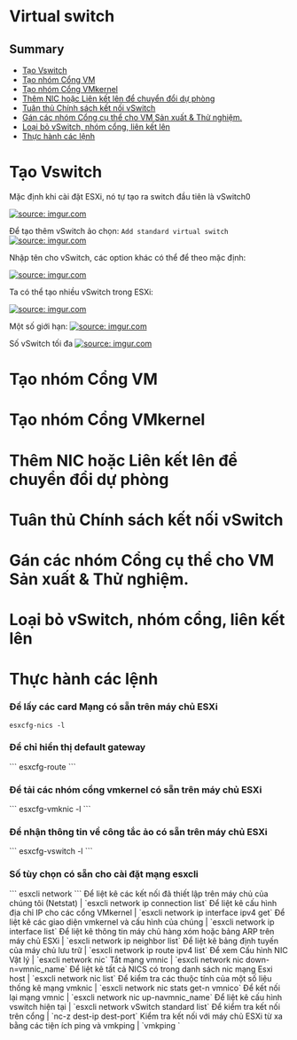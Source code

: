 <h1>Virtual switch </h1>


<h2>Summary</h2>

- [Tạo Vswitch](#tạo-vswitch)
- [Tạo nhóm Cổng VM](#tạo-nhóm-cổng-vm)
- [Tạo nhóm Cổng VMkernel](#tạo-nhóm-cổng-vmkernel)
- [Thêm NIC hoặc Liên kết lên để chuyển đổi dự phòng](#thêm-nic-hoặc-liên-kết-lên-để-chuyển-đổi-dự-phòng)
- [Tuân thủ Chính sách kết nối vSwitch](#tuân-thủ-chính-sách-kết-nối-vswitch)
- [Gán các nhóm Cổng cụ thể cho VM Sản xuất & Thử nghiệm.](#gán-các-nhóm-cổng-cụ-thể-cho-vm-sản-xuất--thử-nghiệm)
- [Loại bỏ vSwitch, nhóm cổng, liên kết lên](#loại-bỏ-vswitch-nhóm-cổng-liên-kết-lên)
- [Thực hành các lệnh](#thực-hành-các-lệnh)

# Tạo Vswitch

Mặc định khi cài đặt ESXi, nó tự tạo ra switch đầu tiên là vSwitch0

<a href="https://imgur.com/x5zoL3l"><img src="https://i.imgur.com/x5zoL3l.png" title="source: imgur.com" /></a>

Để tạo thêm vSwitch ảo chọn: `Add standard virtual switch`
<a href="https://imgur.com/ydNVqar"><img src="https://i.imgur.com/ydNVqar.png" title="source: imgur.com" /></a>

Nhập tên cho vSwitch, các option khác có thể để theo mặc định:

<a href="https://imgur.com/3NDx9YR"><img src="https://i.imgur.com/3NDx9YR.png" title="source: imgur.com" /></a>

Ta có thể tạo nhiều vSwitch trong ESXi:

<a href="https://imgur.com/96OzJwf"><img src="https://i.imgur.com/96OzJwf.png" title="source: imgur.com" /></a>

Một số giới hạn:
<a href="https://imgur.com/ZoVH1Dd"><img src="https://i.imgur.com/ZoVH1Dd.png" title="source: imgur.com" /></a>

Số vSwitch tối đa
<a href="https://imgur.com/vf7knuJ"><img src="https://i.imgur.com/vf7knuJ.png" title="source: imgur.com" /></a>

# Tạo nhóm Cổng VM
# Tạo nhóm Cổng VMkernel
# Thêm NIC hoặc Liên kết lên để chuyển đổi dự phòng
# Tuân thủ Chính sách kết nối vSwitch
# Gán các nhóm Cổng cụ thể cho VM Sản xuất & Thử nghiệm.
# Loại bỏ vSwitch, nhóm cổng, liên kết lên

# Thực hành các lệnh

<h3>Để lấy các card Mạng có sẵn trên máy chủ ESXi </h3>

```
esxcfg-nics -l
``` 

<h3>Để chỉ hiển thị default gateway</h3>
```
esxcfg-route
```

<h3>Để tải các nhóm cổng vmkernel có sẵn trên máy chủ ESXi</h3>
```
esxcfg-vmknic -l
```
<h3>Để nhận thông tin về công tắc ảo có sẵn trên máy chủ ESXi </h3>
```
esxcfg-vswitch -l
```

<h3>Số tùy chọn có sẵn cho cài đặt mạng esxcli</h3>
```
esxcli network
```
Để liệt kê các kết nối đã thiết lập trên máy chủ của chúng tôi (Netstat) | `esxcli network ip connection list`
Để liệt kê cấu hình địa chỉ IP cho các cổng VMkernel | `esxcli network ip interface ipv4 get`
Để liệt kê các giao diện vmkernel và cấu hình của chúng | `esxcli network ip interface list`
Để liệt kê thông tin máy chủ hàng xóm hoặc bảng ARP trên máy chủ ESXi | `esxcli network ip neighbor list`
Để liệt kê bảng định tuyến của máy chủ lưu trữ | `esxcli network ip route ipv4 list`
Để xem Cấu hình NIC Vật lý | `esxcli network nic`
Tắt mạng vmnic | `esxcli network nic down-n=vmnic_name`
Để liệt kê tất cả NICS có trong danh sách nic mạng Esxi host | `esxcli network nic list`
Để kiểm tra các thuộc tính của một số liệu thống kê mạng vmknic | `esxcli network nic stats get-n vmnico`
Để kết nối lại mạng vmnic | `esxcli network nic up-navmnic_name`
Để liệt kê cấu hình vswitch hiện tại | `esxcli network vSwitch standard list`
Để kiểm tra kết nối trên cổng | `nc-z dest-ip dest-port`
Kiểm tra kết nối với máy chủ ESXi từ xa bằng các tiện ích ping và vmkping | `vmkping <IP>`